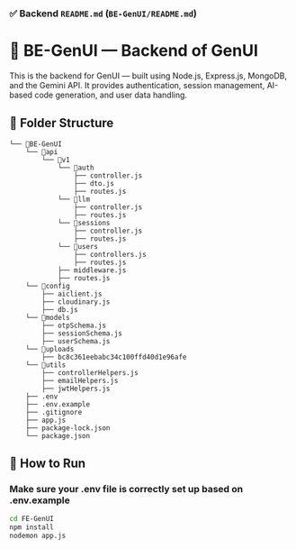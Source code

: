 ### ✅ Backend `README.md` (`BE-GenUI/README.md`)

# 🧠 BE-GenUI — Backend of GenUI

This is the backend for GenUI — built using Node.js, Express.js, MongoDB, and the Gemini API. It provides authentication, session management, AI-based code generation, and user data handling.

## 📁 Folder Structure
```
└── 📁BE-GenUI
    └── 📁api
        └── 📁v1
            └── 📁auth
                ├── controller.js
                ├── dto.js
                ├── routes.js
            └── 📁llm
                ├── controller.js
                ├── routes.js
            └── 📁sessions
                ├── controller.js
                ├── routes.js
            └── 📁users
                ├── controllers.js
                ├── routes.js
            ├── middleware.js
            ├── routes.js
    └── 📁config
        ├── aiclient.js
        ├── cloudinary.js
        ├── db.js
    └── 📁models
        ├── otpSchema.js
        ├── sessionSchema.js
        ├── userSchema.js
    └── 📁uploads
        ├── bc8c361eebabc34c100ffd40d1e96afe
    └── 📁utils
        ├── controllerHelpers.js
        ├── emailHelpers.js
        ├── jwtHelpers.js
    ├── .env
    ├── .env.example
    ├── .gitignore
    ├── app.js
    ├── package-lock.json
    └── package.json
```


## 🚀 How to Run

### Make sure your .env file is correctly set up based on .env.example

```bash
cd FE-GenUI
npm install
nodemon app.js
